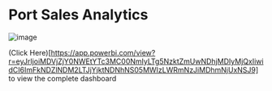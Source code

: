 # Port Sales Analytics

![image](https://github.com/user-attachments/assets/3845a84d-bedb-43a0-8aa7-282e366afc96)



(Click Here)[https://app.powerbi.com/view?r=eyJrIjoiMDVjZjY0NWEtYTc3MC00NmIyLTg5NzktZmUwNDhjMDIyMjQxIiwidCI6ImFkNDZlNDM2LTJjYjktNDNhNS05MWIzLWRmNzJiMDhmNjUxNSJ9] to view the complete dashboard
